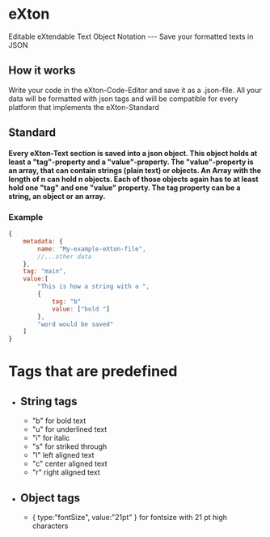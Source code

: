 # eXton
Editable eXtendable Text Object Notation --- Save your formatted texts in JSON 

## How it works

Write your code in the eXton-Code-Editor and save it as a .json-file. All your data will be formatted with json tags and will be compatible for every platform that implements the eXton-Standard

## Standard

#### Every eXton-Text section is saved into a json object. This object holds at least a "tag"-property and a "value"-property. The "value"-property is an array, that can contain strings (plain text) or objects. An Array with the length of n can hold n objects. Each of those objects again has to at least hold one "tag" and one "value" property. The tag property can be a string, an object or an array. 

### Example
```javascript 
{
    metadata: {
        name: "My-example-eXton-file",
        //...other data
    },
    tag: "main",
    value:[
        "This is how a string with a ",
        {
            tag: "b"
            value: ["bold "]
        },
        "word would be saved"
    ]
}
```

# Tags that are predefined

+ ## String tags
    + "b"  for bold text
    + "u" for underlined text
    + "i" for italic
    + "s" for striked through
    + "l" left aligned text
    + "c" center aligned text
    + "r" right aligned text

+ ## Object tags
    +   {
            type:"fontSize",
            value:"21pt"
        } for fontsize with 21 pt high characters